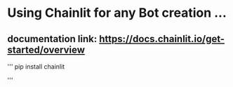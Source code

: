 # Using Chainlit for any Bot creation ...

## documentation link: https://docs.chainlit.io/get-started/overview

'''
pip install chainlit

'''
